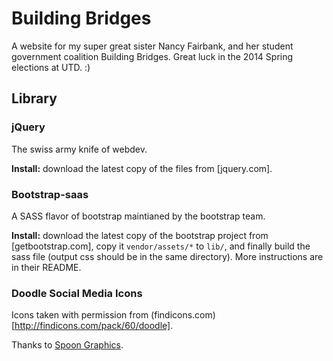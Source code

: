 Building Bridges
===============================================================================

A website for my super great sister Nancy Fairbank, and her student government
coalition Building Bridges.  Great luck in the 2014 Spring elections at UTD. :)


Library
------------------------------------------------------------

### jQuery ###

The swiss army knife of webdev.

**Install:** download the latest copy of the files from [jquery.com].

### Bootstrap-saas ###

A SASS flavor of bootstrap maintianed by the bootstrap team.

**Install:** download the latest copy of the bootstrap project from
[getbootstrap.com], copy it `vendor/assets/*` to `lib/`, and finally build the
sass file (output css should be in the same directory).  More instructions are
in their README.

### Doodle Social Media Icons ###

Icons taken with permission from (findicons.com)[http://findicons.com/pack/60/doodle].

Thanks to [Spoon Graphics](http://blog.spoongraphics.co.uk/).